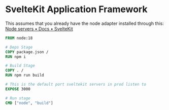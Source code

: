 # SvelteKit Application Framework

This assumes that you already have the node adapter installed through this:
[Node servers • Docs • SvelteKit](https://kit.svelte.dev/docs/adapter-node)

```dockerfile
FROM node:18

# Deps Stage
COPY package.json /
RUN npm i

# Build Stage
COPY . /
RUN npm run build

# This is the default port sveltekit servers in prod listen to
EXPOSE 3000

# Run stage
CMD ["node", "build"]
```
